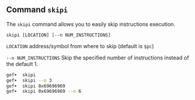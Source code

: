 ## Command `skipi`

The `skipi` command allows you to easily skip instructions execution.

```
skipi [LOCATION] [--n NUM_INSTRUCTIONS]
```

`LOCATION` address/symbol from where to skip (default is `$pc`)

`--n NUM_INSTRUCTIONS` Skip the specified number of instructions instead of the default 1.

```bash
gef➤  skipi
gef➤  skipi --n 3
gef➤  skipi 0x69696969
gef➤  skipi 0x69696969 --n 6
```
